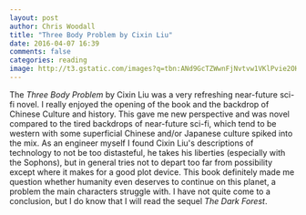 ```yaml
---
layout: post
author: Chris Woodall
title: "Three Body Problem by Cixin Liu"
date: 2016-04-07 16:39
comments: false
categories: reading
image: http://t3.gstatic.com/images?q=tbn:ANd9GcTZWwnFjNvtvw1VKlPvie2OHdzyRGfTzRfVCAsKwYt9m5SzxuTM
---
```


The _Three Body Problem_ by Cixin Liu was a very refreshing near-future sci-fi novel. I really enjoyed the opening of the book and the backdrop of Chinese Culture and history. This gave me new perspective and was novel compared to the tired backdrops of near-future sci-fi, which tend to be western with some superficial Chinese and/or Japanese culture spiked into the mix. As an engineer myself I found Cixin Liu's descriptions of technology to not be too distasteful, he takes his liberties (especially with the Sophons), but in general tries not to depart too far from possibility except where it makes for a good plot device. This book definitely made me question whether humanity even deserves to continue on this planet, a problem the main characters struggle with. I have not quite come to a conclusion, but I do know that I will read the sequel _The Dark Forest_.
